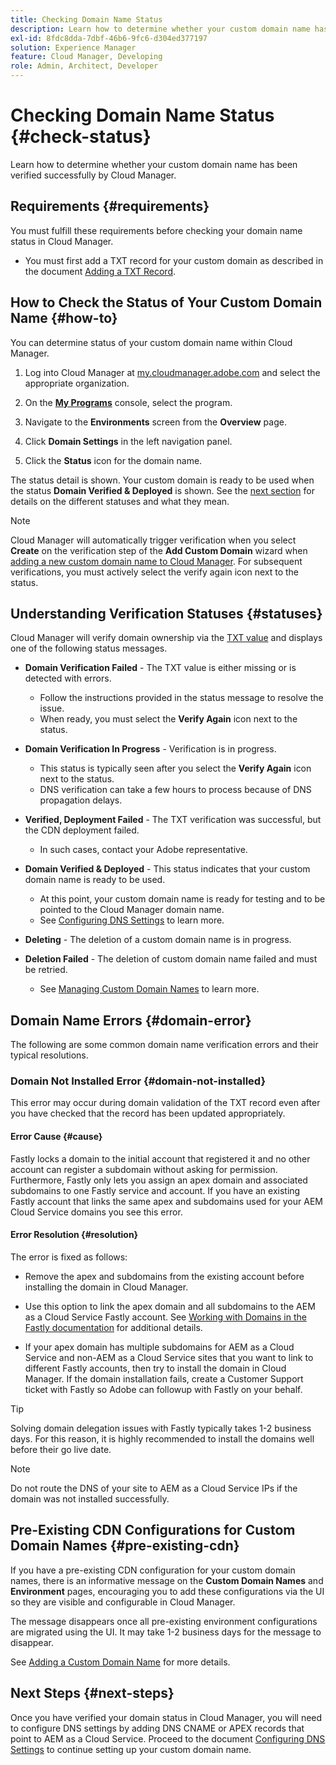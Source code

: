 ```yaml
---
title: Checking Domain Name Status
description: Learn how to determine whether your custom domain name has been verified successfully by Cloud Manager.
exl-id: 8fdc8dda-7dbf-46b6-9fc6-d304ed377197
solution: Experience Manager
feature: Cloud Manager, Developing
role: Admin, Architect, Developer
---
```


# Checking Domain Name Status {#check-status}

Learn how to determine whether your custom domain name has been verified successfully by Cloud Manager.

## Requirements {#requirements}

You must fulfill these requirements before checking your domain name status in Cloud Manager.

* You must first add a TXT record for your custom domain as described in the document [Adding a TXT Record](/help/implementing/cloud-manager/custom-domain-names/add-text-record.md).

## How to Check the Status of Your Custom Domain Name {#how-to}

You can determine status of your custom domain name within Cloud Manager.

1. Log into Cloud Manager at [my.cloudmanager.adobe.com](https://my.cloudmanager.adobe.com/) and select the appropriate organization.

1. On the **[My Programs](/help/implementing/cloud-manager/navigation.md#my-programs)** console, select the program.

1. Navigate to the **Environments** screen from the **Overview** page.

1. Click **Domain Settings** in the left navigation panel.

1. Click the **Status** icon for the domain name.

The status detail is shown. Your custom domain is ready to be used when the status **Domain Verified & Deployed** is shown. See the [next section](#statuses) for details on the different statuses and what they mean.

>[!NOTE]
>
>Cloud Manager will automatically trigger verification when you select **Create** on the verification step of the **Add Custom Domain** wizard when [adding a new custom domain name to Cloud Manager](/help/implementing/cloud-manager/custom-domain-names/add-custom-domain-name.md). For subsequent verifications, you must actively select the verify again icon next to the status.

## Understanding Verification Statuses {#statuses}

Cloud Manager will verify domain ownership via the [TXT value](/help/implementing/cloud-manager/custom-domain-names/add-text-record.md) and displays one of the following status messages.

* **Domain Verification Failed** - The TXT value is either missing or is detected with errors.

  * Follow the instructions provided in the status message to resolve the issue.
  * When ready, you must select the **Verify Again** icon next to the status.

* **Domain Verification In Progress** - Verification is in progress.

  * This status is typically seen after you select the **Verify Again** icon next to the status.
  * DNS verification can take a few hours to process because of DNS propagation delays.

* **Verified, Deployment Failed** - The TXT verification was successful, but the CDN deployment failed. 

  * In such cases, contact your Adobe representative.

* **Domain Verified & Deployed** - This status indicates that your custom domain name is ready to be used.

  * At this point, your custom domain name is ready for testing and to be pointed to the Cloud Manager domain name.
  * See [Configuring DNS Settings](/help/implementing/cloud-manager/custom-domain-names/configure-dns-settings.md) to learn more.

* **Deleting** - The deletion of a custom domain name is in progress.

* **Deletion Failed** - The deletion of custom domain name failed and must be retried.

  * See [Managing Custom Domain Names](/help/implementing/cloud-manager/custom-domain-names/managing-custom-domain-names.md) to learn more.

## Domain Name Errors {#domain-error}

The following are some common domain name verification errors and their typical resolutions.

### Domain Not Installed Error {#domain-not-installed}

This error may occur during domain validation of the TXT record even after you have checked that the record has been updated appropriately.

#### Error Cause {#cause}

Fastly locks a domain to the initial account that registered it and no other account can register a subdomain without asking for permission. Furthermore, Fastly only lets you assign an apex domain and associated subdomains to one Fastly service and account. If you have an existing Fastly account that links the same apex and subdomains used for your AEM Cloud Service domains you see this error.

#### Error Resolution {#resolution}

The error is fixed as follows:

* Remove the apex and subdomains from the existing account before installing the domain in Cloud Manager.

* Use this option to link the apex domain and all subdomains to the AEM as a Cloud Service Fastly account. See [Working with Domains in the Fastly documentation](https://docs.fastly.com/en/guides/working-with-domains) for additional details.

* If your apex domain has multiple subdomains for AEM as a Cloud Service and non-AEM as a Cloud Service sites that you want to link to different Fastly accounts, then try to install the domain in Cloud Manager. If the domain installation fails, create a Customer Support ticket with Fastly so Adobe can followup with Fastly on your behalf.

>[!TIP]
>
>Solving domain delegation issues with Fastly typically takes 1-2 business days. For this reason, it is highly recommended to install the domains well before their go live date.

>[!NOTE]
>
>Do not route the DNS of your site to AEM as a Cloud Service IPs if the domain was not installed successfully.

## Pre-Existing CDN Configurations for Custom Domain Names {#pre-existing-cdn}

If you have a pre-existing CDN configuration for your custom domain names, there is an informative message on the **Custom Domain Names** and **Environment** pages, encouraging you to add these configurations via the UI so they are visible and configurable in Cloud Manager.

The message disappears once all pre-existing environment configurations are migrated using the UI. It may take 1-2 business days for the message to disappear.

See [Adding a Custom Domain Name](/help/implementing/cloud-manager/custom-domain-names/add-custom-domain-name.md) for more details.

## Next Steps {#next-steps}

Once you have verified your domain status in Cloud Manager, you will need to configure DNS settings by adding DNS CNAME or APEX records that point to AEM as a Cloud Service. Proceed to the document [Configuring DNS Settings](/help/implementing/cloud-manager/custom-domain-names/configure-dns-settings.md) to continue setting up your custom domain name.
